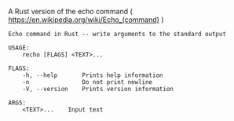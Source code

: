 A Rust version of the echo command ( https://en.wikipedia.org/wiki/Echo_(command) )

```
Echo command in Rust -- write arguments to the standard output

USAGE:
    recho [FLAGS] <TEXT>...

FLAGS:
    -h, --help       Prints help information
    -n               Do not print newline
    -V, --version    Prints version information

ARGS:
    <TEXT>...    Input text
```

